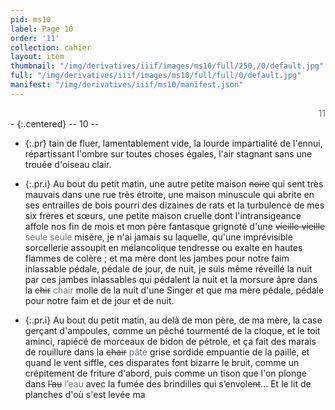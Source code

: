 ```yaml
---
pid: ms10
label: Page 10
order: '11'
collection: cahier
layout: item
thumbnail: "/img/derivatives/iiif/images/ms10/full/250,/0/default.jpg"
full: "/img/derivatives/iiif/images/ms10/full/full/0/default.jpg"
manifest: "/img/derivatives/iiif/ms10/manifest.json"
---
```


<div align="right" style='color:#677179'> 11</div> 
- {:.centered} -- 10 --

- {:.pr} tain de fluer, lamentablement vide, la lourde impartialité de l'ennui, répartissant l'ombre sur toutes choses égales, l'air stagnant sans une trouée d'oiseau clair.

- {:.pr.i} Au bout du petit matin, une autre petite maison <del style='color:#303030'>noire</del> qui sent très mauvais dans une rue très étroite, une maison minuscule qui abrite en ses entrailles de bois pourri des dizaines de rats et la turbulence de mes six frères et sœurs, une petite maison cruelle dont l'intransigeance affole nos fin de mois et mon père fantasque grignoté d'une <del style='color:#303030'>vieille vieille</del><add style='color:#677179'> seule seule </add>misère, je n'ai jamais su laquelle, qu'une imprévisible sorcellerie assoupit en mélancolique tendresse ou exalte en hautes flammes de colère ; et ma mère dont les jambes pour notre faim inlassable pédale, pédale de jour, de nuit, je suis même réveillé la nuit par ces jambes inlassables qui pédalent la nuit et la morsure âpre dans la <del style='color:#303030'>chir</del><add style='color:#677179'> chair </add>molle de la nuit d'une Singer et que ma mère pédale, pédale pour notre faim et de jour et de nuit.

- {:.pr.i} Au bout du petit matin, au delà de mon père, de ma mère, la case gerçant d'ampoules, comme un pêché tourmenté de la cloque, et le toit aminci, rapiécé de morceaux de bidon de pétrole, et ça fait des marais de rouillure dans la <del style='color:#303030'>chair</del><add style='color:#677179'> pâte </add>grise sordide empuantie de la paille, et quand le vent siffle, ces disparates font bizarre le bruit, comme un crépitement de friture d'abord, puis comme un tison que l'on plonge dans <del style='color:#303030'>l’au</del><add style='color:#677179'> l’eau </add>avec la fumée des brindilles qui s’envole<del style='color:#303030'>nt</del>... Et le lit de planches d'où s'est levée ma

